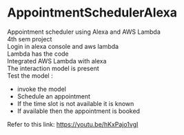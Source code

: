 # AppointmentSchedulerAlexa
Appointment scheduler using Alexa and AWS Lambda
<br>
4th sem project
<br>
Login in alexa console and aws lambda
<br>
Lambda has the code 
<br>
Integrated AWS Lambda with alexa
<br>
The interaction model is present 
<br>
Test the model :
- invoke the model
- Schedule an appointment
- If the time slot is not available it is known
- If available then the appointment is booked

Refer to this link:
https://youtu.be/hKxPajo1vgI

